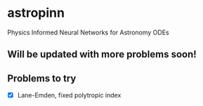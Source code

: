 # astropinn
Physics Informed Neural Networks for Astronomy ODEs


## Will be updated with more problems soon!

## Problems to try

- [x] Lane-Emden, fixed polytropic index
